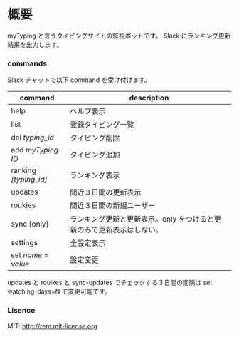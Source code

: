 概要
====

myTyping と言うタイピングサイトの監視ボットです。
Slack にランキング更新結果を出力します。



### commands

Slack チャットで以下 command を受け付けます。

|command               |description             |
|----------------------|------------------------|
|help                  |ヘルプ表示              |
|list                  |登録タイピング一覧      |
|del _typing_id_       |タイピング削除          |
|add _myTyping ID_     |タイピング追加          |
|ranking _[typing_id]_ |ランキング表示          |
|updates               |間近３日間の更新表示    |
|roukies               |間近３日間の新規ユーザー|
|sync [only]           |ランキング更新と更新表示。only をつけると更新のみで更新表示はしない。|
|settings              |全設定表示              |
|set _name_ = _value_  |設定変更                |

updates と rouikes と sync-updates でチェックする３日間の間隔は
set watching_days=N で変更可能です。

### Lisence

MIT: http://rem.mit-license.org
